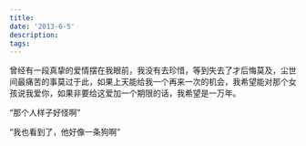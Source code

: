 ```yaml
---
title: 
date: '2013-6-5'
description: 
tags: 
---
```

<p>曾经有一段真挚的爱情摆在我眼前，我没有去珍惜，等到失去了才后悔莫及，尘世间最痛苦的事莫过于此，如果上天能给我一个再来一次的机会，我希望能对那个女孩说我爱你，如果非要给这爱加一个期限的话，我希望是一万年。</p>
<p>“那个人样子好怪啊”</p>
<p>“我也看到了，他好像一条狗啊”</p>